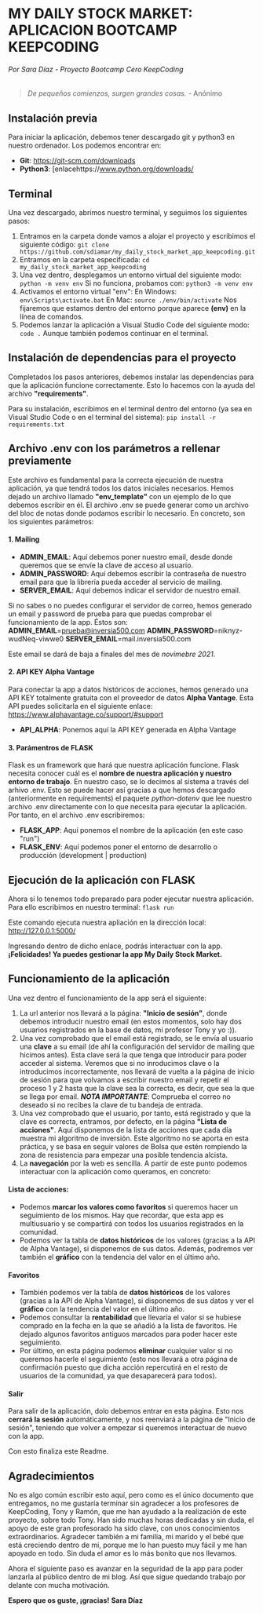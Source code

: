 # MY DAILY STOCK MARKET: APLICACION BOOTCAMP KEEPCODING
###### Por Sara Díaz - Proyecto Bootcamp Cero KeepCoding

> _De pequeños comienzos, surgen grandes cosas._ - Anónimo

## Instalación previa

Para iniciar la aplicación, debemos tener descargado git y python3 en nuestro ordenador. Los podemos encontrar en:
- __Git__: https://git-scm.com/downloads
- __Python3__: [enlacehttps://www.python.org/downloads/

## Terminal

Una vez descargado, abrimos nuestro terminal, y seguimos los siguientes pasos:

1. Entramos en la carpeta donde vamos a alojar el proyecto y escribimos el siguiente código: 
`git clone https://github.com/sdiamar/my_daily_stock_market_app_keepcoding.git`
2. Entramos en la carpeta especificada:
`cd my_daily_stock_market_app_keepcoding`
3. Una vez dentro, desplegamos un entorno virtual del siguiente modo: 
`python -m venv env`
Si no funciona, probamos con:
`python3 -m venv env`
4. Activamos el entorno virtual "env":
En Windows: `env\Scripts\activate.bat`
En Mac: `source ./env/bin/activate`
Nos fijaremos que estamos dentro del entorno porque aparece __(env)__ en la línea de comandos.
5. Podemos lanzar la aplicación a Visual Studio Code del siguiente modo: 
`code .`
Aunque también podemos continuar en el terminal. 

## Instalación de dependencias para el proyecto

Completados los pasos anteriores, debemos instalar las dependencias para que la aplicación funcione correctamente.
Esto lo hacemos con la ayuda del archivo __"requirements"__.

Para su instalación, escribimos en el terminal dentro del entorno (ya sea en Visual Studio Code o en el terminal del sistema): 
`pip install -r requirements.txt`

## Archivo .env con los parámetros a rellenar previamente

Este archivo es fundamental para la correcta ejecución de nuestra aplicación, ya que tendrá todos los datos iniciales necesarios. Hemos dejado un archivo llamado __"env_template"__ con un ejemplo de lo que debemos escribir en él. El archivo .env se puede generar como un archivo del bloc de notas donde podamos escribir lo necesario. En concreto, son los siguientes parámetros:

#### 1. Mailing

- __ADMIN_EMAIL__: Aquí debemos poner nuestro email, desde donde queremos que se envíe la clave de acceso al usuario.
- __ADMIN_PASSWORD__: Aquí debemos escribir la contraseña de nuestro email para que la librería pueda acceder al servicio de mailing.
- __SERVER_EMAIL__: Aquí debemos indicar el servidor de nuestro email.

Si no sabes o no puedes configurar el servidor de correo, hemos generado un email y password de prueba para que puedas comprobar el funcionamiento de la app. Éstos son:
__ADMIN_EMAIL__=prueba@inversia500.com
__ADMIN_PASSWORD__=niknyz-wudNeq-viwwe0
__SERVER_EMAIL__=mail.inversia500.com

Este email se dará de baja a finales del mes de _novimebre 2021_.

#### 2. API KEY Alpha Vantage
Para conectar la app a datos históricos de acciones, hemos generado una API KEY totalmente gratuita con el proveedor de datos __Alpha Vantage__. Esta API puedes solicitarla en el siguiente enlace:
https://www.alphavantage.co/support/#support

- __API_ALPHA__: Ponemos aquí la API KEY generada en Alpha Vantage

#### 3. Parámentros de FLASK

Flask es un framework que hará que nuestra aplicación funcione. Flask necesita conocer cuál es el __nombre de nuestra aplicación y nuestro entorno de trabajo__. En nuestro caso, se lo decimos al sistema a través del arhivo .env. Esto se puede hacer así gracias a que hemos descargado (anteriormente en requirements) el paquete _python-dotenv_ que lee nuestro archivo .env directamente con lo que necesita para ejecutar la aplicación.
Por tanto, en el archivo .env escribiremos:

- __FLASK_APP__: Aquí ponemos el nombre de la aplicación (en este caso "run")
- __FLASK_ENV__: Aquí podemos poner el entorno de desarrollo o producción (development | production)

## Ejecución de la aplicación con FLASK

Ahora sí lo tenemos todo preparado para poder ejecutar nuestra aplicación. 
Para ello escribimos en nuestro terminal: 
`flask run`

Este comando ejecuta nuestra apliación en la dirección local: 
http://127.0.0.1:5000/

Ingresando dentro de dicho enlace, podrás interactuar con la app.
__¡Felicidades! Ya puedes gestionar la app My Daily Stock Market.__

## Funcionamiento de la aplicación

Una vez dentro el funcionamiento de la app será el siguiente:

1. La url anterior nos llevará a la página: __"Inicio de sesión"__, donde debemos introducir nuestro email (en estos momentos, solo hay dos usuarios registrados en la base de datos, mi profesor Tony y yo :)).
2. Una vez comprobado que el email está registrado, se le envía al usuario una __clave__ a su email (de ahí la configuración del servidor de mailing que hicimos antes). Esta clave será la que tenga que introducir para poder acceder al sistema. Veremos que si no inroducimos clave o la introducimos incorrectamente, nos llevará de vuelta a la página de inicio de sesión para que volvamos a escribir nuestro email y repetir el proceso 1 y 2 hasta que la clave sea la correcta, es decir, que sea la que se llega por email.
***NOTA IMPORTANTE***: Comprueba el correo no deseado si no recibes la clave de tu bandeja de entrada.
3. Una vez comprobado que el usuario, por tanto, está registrado y que la clave es correcta, entramos, por defecto, en la página __"Lista de acciones"__. Aquí disponemos de la lista de acciones que cada día muestra mi algoritmo de inversión. Este algoritmo no se aporta en esta práctica, y se basa en seguir valores de Bolsa que estén rompiendo la zona de resistencia para empezar una posible tendencia alcista.
4. La __navegación__ por la web es sencilla. A partir de este punto podemos interactuar con la aplicación como queramos, en concreto:
#### Lista de acciones:
- Podemos __marcar los valores como favoritos__ si queremos hacer un seguimiento de los mismos. Hay que recordar, que esta app es multiusuario y se compartirá con todos los usuarios registrados en la comunidad.
- Podemos ver la tabla de __datos históricos__ de los valores (gracias a la API de Alpha Vantage), si disponemos de sus datos. Además, podremos ver también el __gráfico__ con la tendencia del valor en el último año.

#### Favoritos
- También podemos ver la tabla de __datos históricos__ de los valores (gracias a la API de Alpha Vantage), si disponemos de sus datos y ver el __gráfico__ con la tendencia del valor en el último año.
- Podemos consultar la __rentabilidad__ que llevaría el valor si se hubiese comprado en la fecha en la que se añadió a la lista de favoritos. He dejado algunos favoritos antiguos marcados para poder hacer este seguimiento.
- Por último, en esta página podemos __eliminar__ cualquier valor si no queremos hacerle el seguimiento (esto nos llevará a otra página de confirmación puesto que dicha acción repercutirá en el resto de usuarios de la comunidad, ya que desaparecerá para todos).

#### Salir
Para salir de la aplicación, dolo debemos entrar en esta página. Esto nos __cerrará la sesión__ automáticamente, y nos reenviará a la página de "Inicio de sesión", teniendo que volver a empezar si queremos interactuar de nuevo con la app.

Con esto finaliza este Readme.


## Agradecimientos
No es algo común escribir esto aquí, pero como es el único documento que entregamos, no me gustaría terminar sin agradecer a los profesores de KeepCoding, Tony y Ramón, que me han ayudado a la realización de este proyecto, sobre todo Tony. Han sido muchas horas dedicadas y sin duda, el apoyo de este gran profesorado ha sido clave, con unos conocimientos extraordinarios.
Agradecer también a mi familia, mi marido y el bebé que está creciendo dentro de mi, porque me lo han puesto muy fácil y me han apoyado en todo. Sin duda el amor es lo más bonito que nos llevamos.

Ahora el siguiente paso es avanzar en la seguridad de la app para poder lanzarla al público dentro de mi blog. Así que sigue quedando trabajo por delante con mucha motivación.

__Espero que os guste, ¡gracias!__
__Sara Díaz__
